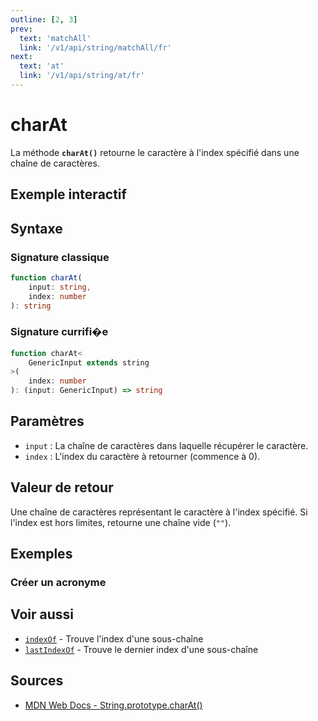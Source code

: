 ```yaml
---
outline: [2, 3]
prev:
  text: 'matchAll'
  link: '/v1/api/string/matchAll/fr'
next:
  text: 'at'
  link: '/v1/api/string/at/fr'
---
```


# charAt

La méthode **`charAt()`** retourne le caractère à l'index spécifié dans une chaîne de caractères.

## Exemple interactif

<MonacoTSEditor
  src="/v1/api/string/charAt/examples/tryout.doc.ts"
  majorVersion="v1"
  height="200px"
/>

## Syntaxe

### Signature classique

```typescript
function charAt(
	input: string,
	index: number
): string
```

### Signature currifi�e

```typescript
function charAt<
	GenericInput extends string
>(
	index: number
): (input: GenericInput) => string
```

## Paramètres

- `input` : La chaîne de caractères dans laquelle récupérer le caractère.
- `index` : L'index du caractère à retourner (commence à 0).

## Valeur de retour

Une chaîne de caractères représentant le caractère à l'index spécifié. Si l'index est hors limites, retourne une chaîne vide (`""`).

## Exemples

### Créer un acronyme

<MonacoTSEditor
  src="/v1/api/string/charAt/examples/createAcronym.doc.ts"
  majorVersion="v1"
  height="200px"
/>

## Voir aussi

- [`indexOf`](/v1/api/string/indexOf/fr) - Trouve l'index d'une sous-chaîne
- [`lastIndexOf`](/v1/api/string/lastIndexOf/fr) - Trouve le dernier index d'une sous-chaîne

## Sources

- [MDN Web Docs - String.prototype.charAt()](https://developer.mozilla.org/fr-FR/docs/Web/JavaScript/Reference/Global_Objects/String/charAt)
